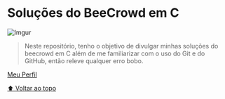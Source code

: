 # Soluções do BeeCrowd em C

<!---Esses são exemplos. Veja https://shields.io para outras pessoas ou para personalizar este conjunto de escudos. Você pode querer incluir dependências, status do projeto e informações de licença aqui--->

![Imgur](https://i.imgur.com/1COMrnV.png)

> Neste repositório, tenho o objetivo de divulgar minhas soluções do beecrowd em C além de me familiarizar com o uso do Git e do GitHub, então releve qualquer erro bobo.

[Meu Perfil](https://www.beecrowd.com.br/judge/pt/profile/791046)

[⬆ Voltar ao topo](#nome-do-projeto)<br>
